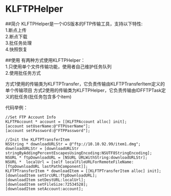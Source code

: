 KLFTPHelper
===========

##简介
KLFTPHelper是一个iOS版本的FTP传输工具，支持以下特性:<br>
1.断点上传<br>
2.断点下载<br>
3.批任务处理<br>
4.快照恢复<br>

##使用
有两种方式使用KLFTPHelper：<br>
1.只使用单个文件传输功能，使用者自己维护任务队列<br>
2.使用批任务方式<br>

方式1使用的传输类为KLFTPTransfer，它负责传输由KLFTPTransferItem定义的单个传输项目
方式2使用的传输类为KLFTPHelper，它负责传输由IDFFTPTask定义的批任务(批任务包含多个item)

代码举例：

    //Set FTP Account Info
    KLFTPAccount * account = [[KLFTPAccount alloc] init];
    [account setUserName:@"FTPUserName"];
    [account setPassword:@"FTPPassword"];

    //Init the KLFTPTransferItem    
    NSString * downloadURLStr = @"ftp://10.10.92.99/item1.dmg";
    downloadURLStr = [downloadURLStr stringByAddingPercentEscapesUsingEncoding:NSUTF8StringEncoding];
    NSURL * ftpDownloadURL = [NSURL URLWithString:downloadURLStr];
    NSURL *  localUrl = [self localFileURLForRemoteFileName:[ftpDownloadURL lastPathComponent]];
    KLFTPTransferItem * downloadItem = [[KLFTPTransferItem alloc] init];
    [downloadItem setSrcURL:ftpDownloadURL];
    [downloadItem setDestURL:localUrl];
    [downloadItem setFileSize:72534528];
    [downloadItem setAccount:account];
